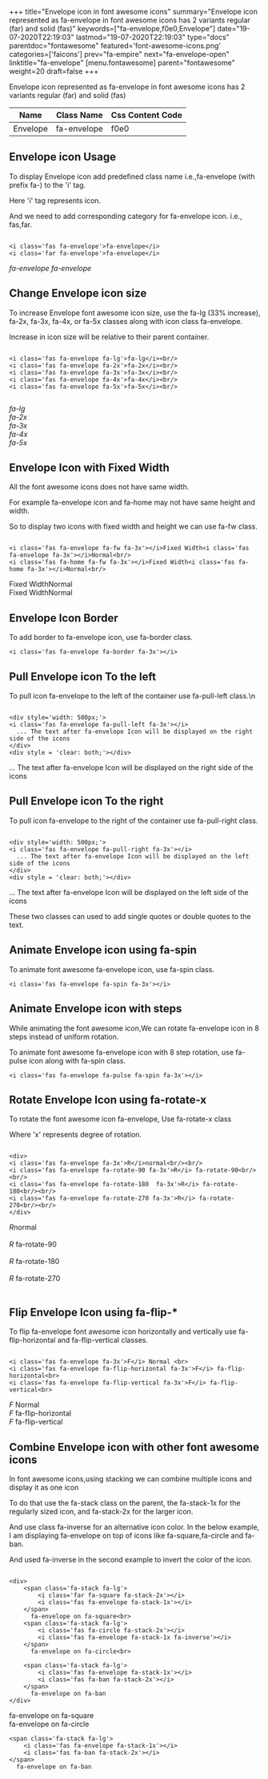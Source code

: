 +++
title="Envelope icon in font awesome icons"
summary="Envelope icon represented as fa-envelope in font awesome icons has 2 variants regular (far) and solid (fas)"
keywords=["fa-envelope,f0e0,Envelope"]
date="19-07-2020T22:19:03"
lastmod="19-07-2020T22:19:03"
type="docs"
parentdoc="fontawesome"
featured='font-awesome-icons.png'
categories=['faicons']
prev="fa-empire"
next="fa-envelope-open"
linktitle="fa-envelope"
[menu.fontawesome]
parent="fontawesome"
weight=20
draft=false
+++


Envelope icon represented as fa-envelope in font awesome icons has 2 variants regular (far) and solid (fas)

<div class='table-responsive'><table class='table'><thead><tr><th>Name</th><th>Class Name</th><th>Css Content Code</th></tr></thead><tbody><tr><td>Envelope</td><td>fa-envelope</td><td>f0e0</td></tr></tbody></table></div>



## Envelope icon Usage

To display Envelope icon add predefined class name i.e.,fa-envelope (with prefix fa-) to the 'i' tag.

Here 'i' tag represents icon.

And we need to add corresponding category for fa-envelope icon. i.e., fas,far.


```

<i class='fas fa-envelope'>fa-envelope</i>
<i class='far fa-envelope'>fa-envelope</i>
```

<i class='fas fa-envelope'>fa-envelope</i>
<i class='far fa-envelope'>fa-envelope</i>




## Change Envelope icon size
To increase Envelope font awesome icon size, use the fa-lg (33% increase), fa-2x, fa-3x, fa-4x, or fa-5x classes along with icon class fa-envelope.

Increase in icon size will be relative to their parent container. 

```

<i class='fas fa-envelope fa-lg'>fa-lg</i><br/>
<i class='fas fa-envelope fa-2x'>fa-2x</i><br/>
<i class='fas fa-envelope fa-3x'>fa-3x</i><br/>
<i class='fas fa-envelope fa-4x'>fa-4x</i><br/>
<i class='fas fa-envelope fa-5x'>fa-5x</i><br/>
            
```

<i class='fas fa-envelope fa-lg'>fa-lg</i><br/>
<i class='fas fa-envelope fa-2x'>fa-2x</i><br/>
<i class='fas fa-envelope fa-3x'>fa-3x</i><br/>
<i class='fas fa-envelope fa-4x'>fa-4x</i><br/>
<i class='fas fa-envelope fa-5x'>fa-5x</i><br/>
            



## Envelope Icon with Fixed Width 

All the font awesome icons does not have same width.

For example fa-envelope icon and fa-home may not have same height and width.

So to display two icons with fixed width and height we can use fa-fw class.


```

<i class='fas fa-envelope fa-fw fa-3x'></i>Fixed Width<i class='fas fa-envelope fa-3x'></i>Normal<br/>
<i class='fas fa-home fa-fw fa-3x'></i>Fixed Width<i class='fas fa-home fa-3x'></i>Normal<br/>
```

<i class='fas fa-envelope fa-fw fa-3x'></i>Fixed Width<i class='fas fa-envelope fa-3x'></i>Normal<br/>
<i class='fas fa-home fa-fw fa-3x'></i>Fixed Width<i class='fas fa-home fa-3x'></i>Normal<br/>



## Envelope Icon Border 

To add border to fa-envelope icon, use fa-border class.


```
<i class='fas fa-envelope fa-border fa-3x'></i>

```
<i class='fas fa-envelope fa-border fa-3x'></i>





## Pull Envelope icon To the left

To pull icon fa-envelope to the left of the container use fa-pull-left class.\n

```

<div style='width: 500px;'>
<i class='fas fa-envelope fa-pull-left fa-3x'></i>
  ... The text after fa-envelope Icon will be displayed on the right side of the icons
</div>
<div style = 'clear: both;'></div>
```

<div style='width: 500px;'>
<i class='fas fa-envelope fa-pull-left fa-3x'></i>
  ... The text after fa-envelope Icon will be displayed on the right side of the icons
</div>
<div style = 'clear: both;'></div>




## Pull Envelope icon To the right
To pull icon fa-envelope to the right of the container use fa-pull-right class.

```

<div style='width: 500px;'>
<i class='fas fa-envelope fa-pull-right fa-3x'></i>
  ... The text after fa-envelope Icon will be displayed on the left side of the icons
</div>
<div style = 'clear: both;'></div>
```

<div style='width: 500px;'>
<i class='fas fa-envelope fa-pull-right fa-3x'></i>
  ... The text after fa-envelope Icon will be displayed on the left side of the icons
</div>
<div style = 'clear: both;'></div>

These two classes can used to add single quotes or double quotes to the text.


## Animate Envelope icon using fa-spin
To animate font awesome fa-envelope icon, use fa-spin class.

```
<i class='fas fa-envelope fa-spin fa-3x'></i>
```
<i class='fas fa-envelope fa-spin fa-3x'></i>




## Animate Envelope icon with steps
While animating the font awesome icon,We can rotate fa-envelope icon in 8 steps instead of uniform rotation.

To animate font awesome fa-envelope icon with 8 step rotation, use fa-pulse icon along with fa-spin class.


```
<i class='fas fa-envelope fa-pulse fa-spin fa-3x'></i>

```
<i class='fas fa-envelope fa-pulse fa-spin fa-3x'></i>





## Rotate Envelope Icon using fa-rotate-x
To rotate the font awesome icon fa-envelope, Use fa-rotate-x class

Where 'x' represents degree of rotation.


```

<div>
<i class='fas fa-envelope fa-3x'>R</i>normal<br/><br/>
<i class='fas fa-envelope fa-rotate-90 fa-3x'>R</i> fa-rotate-90<br/><br/> 
<i class='fas fa-envelope fa-rotate-180  fa-3x'>R</i> fa-rotate-180<br/><br/> 
<i class='fas fa-envelope fa-rotate-270 fa-3x'>R</i> fa-rotate-270<br/><br/>
</div>
```

<div>
<i class='fas fa-envelope fa-3x'>R</i>normal<br/><br/>
<i class='fas fa-envelope fa-rotate-90 fa-3x'>R</i> fa-rotate-90<br/><br/> 
<i class='fas fa-envelope fa-rotate-180  fa-3x'>R</i> fa-rotate-180<br/><br/> 
<i class='fas fa-envelope fa-rotate-270 fa-3x'>R</i> fa-rotate-270<br/><br/>
</div>




## Flip Envelope Icon using fa-flip-*
To flip fa-envelope font awesome icon horizontally and vertically use fa-flip-horizontal and fa-flip-vertical classes. 

```

<i class='fas fa-envelope fa-3x'>F</i> Normal <br>
<i class='fas fa-envelope fa-flip-horizontal fa-3x'>F</i> fa-flip-horizontal<br>
<i class='fas fa-envelope fa-flip-vertical fa-3x'>F</i> fa-flip-vertical<br>
```

<i class='fas fa-envelope fa-3x'>F</i> Normal <br>
<i class='fas fa-envelope fa-flip-horizontal fa-3x'>F</i> fa-flip-horizontal<br>
<i class='fas fa-envelope fa-flip-vertical fa-3x'>F</i> fa-flip-vertical<br>




## Combine Envelope icon with other font awesome icons
In font awesome icons,using stacking we can combine multiple icons and display it as one icon 

To do that use the fa-stack class on the parent, the fa-stack-1x for the regularly sized icon, and fa-stack-2x for the larger icon.

And use class fa-inverse for an alternative icon color. 
In the below example, I am displaying fa-envelope on top of icons like fa-square,fa-circle and fa-ban.

And used fa-inverse in the second example to invert the color of the icon.

```

<div>
    <span class='fa-stack fa-lg'>
        <i class='far fa-square fa-stack-2x'></i>
        <i class='fas fa-envelope fa-stack-1x'></i>
    </span>
      fa-envelope on fa-square<br>
    <span class='fa-stack fa-lg'>
        <i class='fas fa-circle fa-stack-2x'></i>
        <i class='fas fa-envelope fa-stack-1x fa-inverse'></i>
    </span>
      fa-envelope on fa-circle<br>

    <span class='fa-stack fa-lg'>
        <i class='fas fa-envelope fa-stack-1x'></i>
        <i class='fas fa-ban fa-stack-2x'></i>
    </span>
      fa-envelope on fa-ban
</div>
```

<div>
    <span class='fa-stack fa-lg'>
        <i class='far fa-square fa-stack-2x'></i>
        <i class='fas fa-envelope fa-stack-1x'></i>
    </span>
      fa-envelope on fa-square<br>
    <span class='fa-stack fa-lg'>
        <i class='fas fa-circle fa-stack-2x'></i>
        <i class='fas fa-envelope fa-stack-1x fa-inverse'></i>
    </span>
      fa-envelope on fa-circle<br>

    <span class='fa-stack fa-lg'>
        <i class='fas fa-envelope fa-stack-1x'></i>
        <i class='fas fa-ban fa-stack-2x'></i>
    </span>
      fa-envelope on fa-ban
</div>







